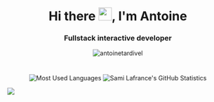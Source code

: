 <h1 align="center">Hi there <img src="https://raw.githubusercontent.com/iampavangandhi/iampavangandhi/master/gifs/Hi.gif" width="30px">, I'm Antoine</h1>
<h3 align="center">Fullstack interactive developer</h3>
<div align="center">
<img src="https://komarev.com/ghpvc/?username=antoinetardivel&label=Profile%20views&color=0e75b6&style=flat" alt="antoinetardivel" />
</div>
<h1></h1>
<div align="center">
<img src="https://github-readme-stats.vercel.app/api/top-langs?username=antoinetardivel&show_icons=true&locale=en&layout=compact&hide_border=true&cache_seconds=1800&theme=vue-dark&langs_count=8" alt="Most Used Languages" />

<img src="https://github-readme-stats.vercel.app/api?username=antoinetardivel&show_icons=true&locale=en&hide_border=true&cache_seconds=1800&theme=vue-dark&count_private=true&include_all_commits=true" alt="Sami Lafrance's GitHub Statistics" />
</div>

![](https://hit.yhype.me/github/profile?user_id=56165175)
